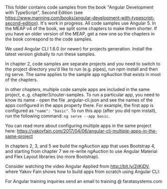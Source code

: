 This folder contains code samples from the book "Angular Development with TypeScript", Second Edition (see https://www.manning.com/books/angular-development-with-typescript-second-edition). It's work in progress. All code samples use Angular 5. In the MEAP v4 of the book, we split some chapters to make them shorter. If you have an older version of the MEAP, get a new one so the chapters in the book correspond to the code samples.

We used Angular CLI 1.6.0 (or newer) for projects generation. Install the latest version globally to run these samples.

In chapter 2, code samples are separate projects and you need to switch to the project directory you'd like to run (e.g. pipes), run npm install and then ng serve. The same applies to the sample app ngAuction that exists in most of the chapters.

In other chapters, multiple code sample apps are included in the same project, e..g. chapter3/router-samples. To run a particular app, you need to know its name - open the file .angular-cli.json and see the names of the apps configured in the apps property there. For example, the first app is configured as ```"name": "basic"```. To run this app (after you did npm install), run the following command: ```ng serve --app basic```.

You can read more about configuring multiple apps in the same project here: https://yakovfain.com/2017/04/06/angular-cli-multiple-apps-in-the-same-project

In chapters 2, 3, and 5 we build the ngAuction app that uses Bootstrap 4, and starting from chapter 7 we re-write ngAuction to use Angular Material and Flex Layout libraries (no more Bootstrap).

Consider watching the video Angular Applied from http://bit.ly/2iiKjDV, where Yakov Fain shows how to build apps from scratch using Angular CLI: 

For Angular training inquiries send an email to training @ faratasystems.com
